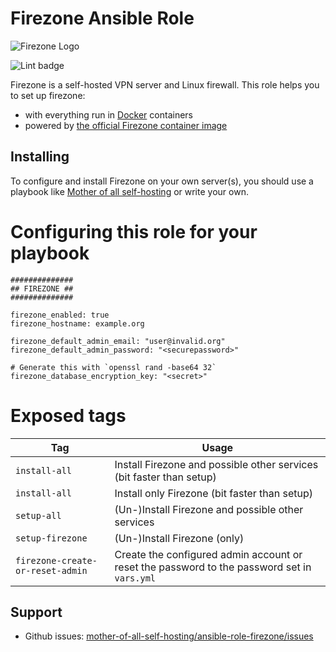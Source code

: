 # Firezone Ansible Role

![Firezone Logo](assets/firezone-logo.png)

![Lint badge](https://woodpecker.hyteck.de/api/badges/mother-of-all-self-hosting/ansible-role-firezone/status.svg)

Firezone is a self-hosted VPN server and Linux firewall. This role helps you to set up firezone:

- with everything run in [Docker](https://www.docker.com/) containers
- powered by [the official Firezone container image](https://hub.docker.com/r/firezone/firezone)


## Installing

To configure and install Firezone on your own server(s), you should use a playbook like [Mother of all self-hosting](https://github.com/mother-of-all-self-hosting/mash-playbook) or write your own.

# Configuring this role for your playbook

```
##############
## FIREZONE ##
##############

firezone_enabled: true
firezone_hostname: example.org

firezone_default_admin_email: "user@invalid.org"
firezone_default_admin_password: "<securepassword>"

# Generate this with `openssl rand -base64 32`
firezone_database_encryption_key: "<secret>"
```

# Exposed tags

| Tag | Usage |
| --- | --- |
| `install-all` | Install Firezone and possible other services (bit faster than setup) |
| `install-all` | Install only Firezone (bit faster than setup) |
| `setup-all` | (Un-)Install Firezone and possible other services |
| `setup-firezone` | (Un-)Install Firezone (only)|
| `firezone-create-or-reset-admin` | Create the configured admin account or reset the password to the password set in `vars.yml` |

## Support


- Github issues: [mother-of-all-self-hosting/ansible-role-firezone/issues](https://github.com/mother-of-all-self-hosting/ansible-role-firezone/issues)
